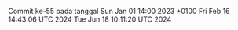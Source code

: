 Commit ke-55 pada tanggal Sun Jan 01 14:00 2023 +0100
Fri Feb 16 14:43:06 UTC 2024
Tue Jun 18 10:11:20 UTC 2024
